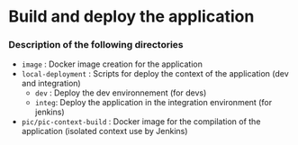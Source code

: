 Build and deploy the application
=======

### Description of the following directories

* ```image``` : Docker image creation for the application
* ```local-deployment``` : Scripts for deploy the context of the application (dev and integration)
    * ```dev``` : Deploy the dev environnement (for devs)
    * ```integ```: Deploy the application in the integration environment (for jenkins)
* ```pic/pic-context-build``` : Docker image for the compilation of the application (isolated context use by Jenkins) 
